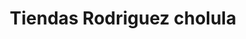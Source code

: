 ---
title: "Tiendas Rodriguez cholula"
url: /cholula-de-rivadavia/tiendas-rodriguez-cholula/
shop: ropa
---